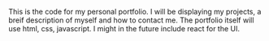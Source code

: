 This is the code for my personal portfolio. I will be displaying my projects, a breif description of myself and how to contact me. The portfolio itself will use html, css, javascript. I might in the future include react for the UI. 